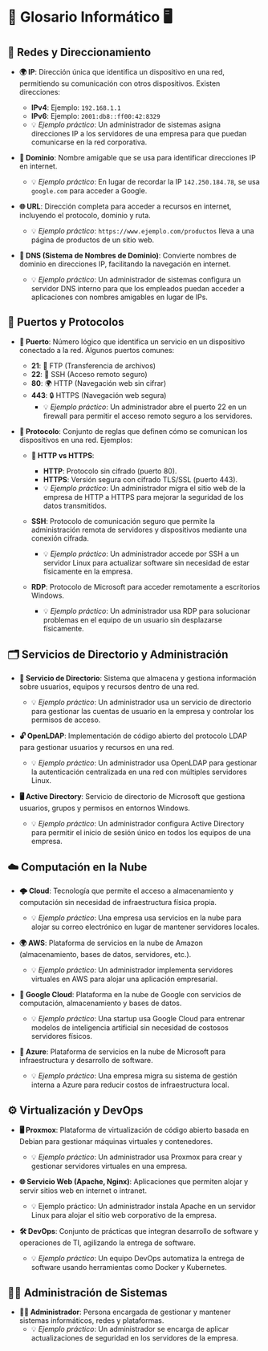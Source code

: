 # 📜 Glosario Informático 🖥️

## 📌 Redes y Direccionamiento

- **🌍 IP**: Dirección única que identifica un dispositivo en una red, permitiendo su comunicación con otros dispositivos. Existen direcciones:
  - **IPv4**: Ejemplo: `192.168.1.1`
  - **IPv6**: Ejemplo: `2001:db8::ff00:42:8329`
  - 💡 *Ejemplo práctico*: Un administrador de sistemas asigna direcciones IP a los servidores de una empresa para que puedan comunicarse en la red corporativa.

- **🔗 Dominio**: Nombre amigable que se usa para identificar direcciones IP en internet.
  - 💡 *Ejemplo práctico*: En lugar de recordar la IP `142.250.184.78`, se usa `google.com` para acceder a Google.

- **🌐 URL**: Dirección completa para acceder a recursos en internet, incluyendo el protocolo, dominio y ruta.
  - 💡 *Ejemplo práctico*: `https://www.ejemplo.com/productos` lleva a una página de productos de un sitio web.

- **🎯 DNS (Sistema de Nombres de Dominio)**: Convierte nombres de dominio en direcciones IP, facilitando la navegación en internet.
  - 💡 *Ejemplo práctico*: Un administrador de sistemas configura un servidor DNS interno para que los empleados puedan acceder a aplicaciones con nombres amigables en lugar de IPs.

## 🔌 Puertos y Protocolos

- **🔢 Puerto**: Número lógico que identifica un servicio en un dispositivo conectado a la red. Algunos puertos comunes:
  - **21**: 📂 FTP (Transferencia de archivos)
  - **22**: 🔐 SSH (Acceso remoto seguro)
  - **80**: 🌍 HTTP (Navegación web sin cifrar)
  - **443**: 🔒 HTTPS (Navegación web segura)
    - 💡 *Ejemplo práctico*: Un administrador abre el puerto 22 en un firewall para permitir el acceso remoto seguro a los servidores.

- **🔀 Protocolo**: Conjunto de reglas que definen cómo se comunican los dispositivos en una red. Ejemplos:

  - **🔄 HTTP vs HTTPS**:
    - **HTTP**: Protocolo sin cifrado (puerto 80).
    - **HTTPS**: Versión segura con cifrado TLS/SSL (puerto 443).
    - 💡 *Ejemplo práctico*: Un administrador migra el sitio web de la empresa de HTTP a HTTPS para mejorar la seguridad de los datos transmitidos.
  
  - **SSH**: Protocolo de comunicación seguro que permite la administración remota de servidores y dispositivos mediante una conexión cifrada.
    - 💡 *Ejemplo práctico*: Un administrador accede por SSH a un servidor Linux para actualizar software sin necesidad de estar físicamente en la empresa.
  
  - **RDP**: Protocolo de Microsoft para acceder remotamente a escritorios Windows.
    - 💡 *Ejemplo práctico*: Un administrador usa RDP para solucionar problemas en el equipo de un usuario sin desplazarse físicamente.

## 🗂️ Servicios de Directorio y Administración

- **📁 Servicio de Directorio**: Sistema que almacena y gestiona información sobre usuarios, equipos y recursos dentro de una red.
  - 💡 *Ejemplo práctico*: Un administrador usa un servicio de directorio para gestionar las cuentas de usuario en la empresa y controlar los permisos de acceso.

- **🔓 OpenLDAP**: Implementación de código abierto del protocolo LDAP para gestionar usuarios y recursos en una red.
  - 💡 *Ejemplo práctico*: Un administrador usa OpenLDAP para gestionar la autenticación centralizada en una red con múltiples servidores Linux.

- **🖥️ Active Directory**: Servicio de directorio de Microsoft que gestiona usuarios, grupos y permisos en entornos Windows.
  - 💡 *Ejemplo práctico*: Un administrador configura Active Directory para permitir el inicio de sesión único en todos los equipos de una empresa.

## ☁️ Computación en la Nube

- **🌩️ Cloud**: Tecnología que permite el acceso a almacenamiento y computación sin necesidad de infraestructura física propia.
  - 💡 *Ejemplo práctico*: Una empresa usa servicios en la nube para alojar su correo electrónico en lugar de mantener servidores locales.

- **🌍 AWS**: Plataforma de servicios en la nube de Amazon (almacenamiento, bases de datos, servidores, etc.).
  - 💡 *Ejemplo práctico*: Un administrador implementa servidores virtuales en AWS para alojar una aplicación empresarial.

- **🔧 Google Cloud**: Plataforma en la nube de Google con servicios de computación, almacenamiento y bases de datos.
  - 💡 *Ejemplo práctico*: Una startup usa Google Cloud para entrenar modelos de inteligencia artificial sin necesidad de costosos servidores físicos.

- **🔷 Azure**: Plataforma de servicios en la nube de Microsoft para infraestructura y desarrollo de software.
  - 💡 *Ejemplo práctico*: Una empresa migra su sistema de gestión interna a Azure para reducir costos de infraestructura local.

## ⚙️ Virtualización y DevOps

- **🖥️ Proxmox**: Plataforma de virtualización de código abierto basada en Debian para gestionar máquinas virtuales y contenedores.
  - 💡 *Ejemplo práctico*: Un administrador usa Proxmox para crear y gestionar servidores virtuales en una empresa.

- **🌐 Servicio Web (Apache, Nginx)**: Aplicaciones que permiten alojar y servir sitios web en internet o intranet.
  - 💡 Ejemplo práctico: Un administrador instala Apache en un servidor Linux para alojar el sitio web corporativo de la empresa.

- **🛠️ DevOps**: Conjunto de prácticas que integran desarrollo de software y operaciones de TI, agilizando la entrega de software.
  - 💡 *Ejemplo práctico*: Un equipo DevOps automatiza la entrega de software usando herramientas como Docker y Kubernetes.

## 👨‍💻 Administración de Sistemas

- **🧑‍💼 Administrador**: Persona encargada de gestionar y mantener sistemas informáticos, redes y plataformas.
  - 💡 *Ejemplo práctico*: Un administrador se encarga de aplicar actualizaciones de seguridad en los servidores de la empresa.

